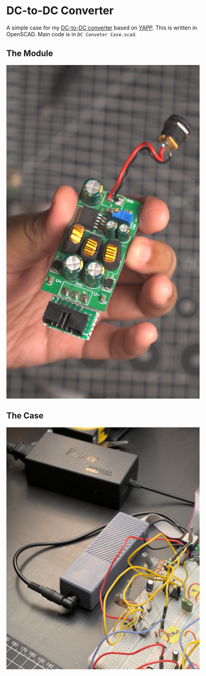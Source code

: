 # DC-to-DC Converter

A simple case for my [DC-to-DC converter](https://www.aliexpress.com/item/1005005123124867.html) based on [YAPP](https://mrwheel-docs.gitbook.io/yappgenerator_en). This is written in OpenSCAD. Main code is in `DC Conveter Case.scad`.

## The Module
![The DC-to-DC Converter Module](converter.png)

## The Case
![The Case](case.jpg)
